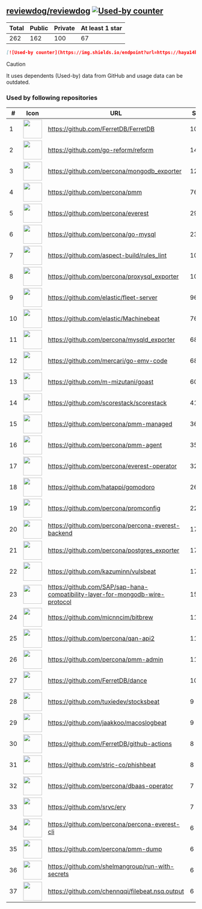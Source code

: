





## [reviewdog/reviewdog](https://github.com/reviewdog/reviewdog) [![Used-by counter](https://img.shields.io/endpoint?url=https://haya14busa.github.io/github-used-by/data/reviewdog/reviewdog/shieldsio.json)](https://github.com/haya14busa/github-used-by/tree/main/repo/reviewdog/reviewdog)

| Total | Public | Private | At least 1 star
| ----- | ------ | ------- | ---------------
| 262 | 162 | 100 | 67 |

```md
[![Used-by counter](https://img.shields.io/endpoint?url=https://haya14busa.github.io/github-used-by/data/reviewdog/reviewdog/shieldsio.json)](https://github.com/haya14busa/github-used-by/tree/main/repo/reviewdog/reviewdog)
```

> [!CAUTION]
> It uses dependents (Used-by) data from GitHub and usage data can be outdated.

### Used by following repositories

| # | Icon | URL | Stars |
| -- | -- | -- | -- | 
|1|<img src="https://github.com/FerretDB.png" width=50 height=50>|https://github.com/FerretDB/FerretDB|10161|
|2|<img src="https://github.com/go-reform.png" width=50 height=50>|https://github.com/go-reform/reform|1445|
|3|<img src="https://github.com/percona.png" width=50 height=50>|https://github.com/percona/mongodb_exporter|1258|
|4|<img src="https://github.com/percona.png" width=50 height=50>|https://github.com/percona/pmm|768|
|5|<img src="https://github.com/percona.png" width=50 height=50>|https://github.com/percona/everest|297|
|6|<img src="https://github.com/percona.png" width=50 height=50>|https://github.com/percona/go-mysql|238|
|7|<img src="https://github.com/aspect-build.png" width=50 height=50>|https://github.com/aspect-build/rules_lint|107|
|8|<img src="https://github.com/percona.png" width=50 height=50>|https://github.com/percona/proxysql_exporter|107|
|9|<img src="https://github.com/elastic.png" width=50 height=50>|https://github.com/elastic/fleet-server|96|
|10|<img src="https://github.com/elastic.png" width=50 height=50>|https://github.com/elastic/Machinebeat|76|
|11|<img src="https://github.com/percona.png" width=50 height=50>|https://github.com/percona/mysqld_exporter|68|
|12|<img src="https://github.com/mercari.png" width=50 height=50>|https://github.com/mercari/go-emv-code|68|
|13|<img src="https://github.com/m-mizutani.png" width=50 height=50>|https://github.com/m-mizutani/goast|60|
|14|<img src="https://github.com/scorestack.png" width=50 height=50>|https://github.com/scorestack/scorestack|41|
|15|<img src="https://github.com/percona.png" width=50 height=50>|https://github.com/percona/pmm-managed|36|
|16|<img src="https://github.com/percona.png" width=50 height=50>|https://github.com/percona/pmm-agent|35|
|17|<img src="https://github.com/percona.png" width=50 height=50>|https://github.com/percona/everest-operator|32|
|18|<img src="https://github.com/hatappi.png" width=50 height=50>|https://github.com/hatappi/gomodoro|26|
|19|<img src="https://github.com/percona.png" width=50 height=50>|https://github.com/percona/promconfig|22|
|20|<img src="https://github.com/percona.png" width=50 height=50>|https://github.com/percona/percona-everest-backend|17|
|21|<img src="https://github.com/percona.png" width=50 height=50>|https://github.com/percona/postgres_exporter|17|
|22|<img src="https://github.com/kazuminn.png" width=50 height=50>|https://github.com/kazuminn/vulsbeat|17|
|23|<img src="https://github.com/SAP.png" width=50 height=50>|https://github.com/SAP/sap-hana-compatibility-layer-for-mongodb-wire-protocol|15|
|24|<img src="https://github.com/micnncim.png" width=50 height=50>|https://github.com/micnncim/bitbrew|11|
|25|<img src="https://github.com/percona.png" width=50 height=50>|https://github.com/percona/qan-api2|11|
|26|<img src="https://github.com/percona.png" width=50 height=50>|https://github.com/percona/pmm-admin|11|
|27|<img src="https://github.com/FerretDB.png" width=50 height=50>|https://github.com/FerretDB/dance|10|
|28|<img src="https://github.com/tuxiedev.png" width=50 height=50>|https://github.com/tuxiedev/stocksbeat|9|
|29|<img src="https://github.com/jaakkoo.png" width=50 height=50>|https://github.com/jaakkoo/macoslogbeat|9|
|30|<img src="https://github.com/FerretDB.png" width=50 height=50>|https://github.com/FerretDB/github-actions|8|
|31|<img src="https://github.com/stric-co.png" width=50 height=50>|https://github.com/stric-co/phishbeat|8|
|32|<img src="https://github.com/percona.png" width=50 height=50>|https://github.com/percona/dbaas-operator|7|
|33|<img src="https://github.com/srvc.png" width=50 height=50>|https://github.com/srvc/ery|7|
|34|<img src="https://github.com/percona.png" width=50 height=50>|https://github.com/percona/percona-everest-cli|6|
|35|<img src="https://github.com/percona.png" width=50 height=50>|https://github.com/percona/pmm-dump|6|
|36|<img src="https://github.com/shelmangroup.png" width=50 height=50>|https://github.com/shelmangroup/run-with-secrets|6|
|37|<img src="https://github.com/chennqqi.png" width=50 height=50>|https://github.com/chennqqi/filebeat.nsq.output|6|
